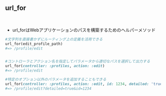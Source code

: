 ## url_for  
<br>

- url_forはWebアプリケーションのパスを構築するためのヘルパーメソッド  
```rb
#文字列を直接書かずにルーティング上の定義を活用できる
url_for(edit_profile_path)
#=> /profile/edit


#コントローラとアクション名を指定してパラメータから適切なパスを選択して出力する
url_for(controller: :profiles, action: :edit)
#=> /profile/edit

#特定のオプション以外のパラメータを追加することもできる
url_for(controller: :profiles, action: :edit, id: 1234, detailed: 'true')
#=> /profile/edit?detailed=true&id=1234
```